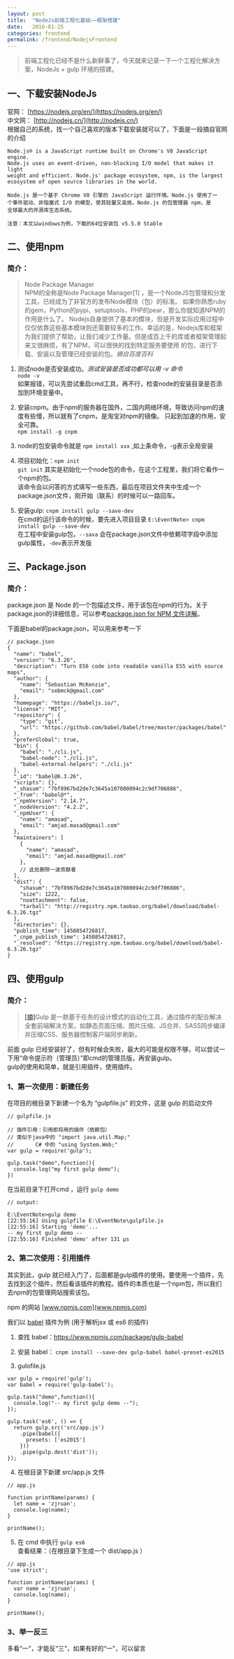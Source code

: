 ```yaml
---
layout: post
title:  "NodeJs前端工程化基础——框架搭建"
date:   2016-01-25
categories: frontend
permalink: /frontend/NodejsFrontend
---
```


> 前端工程化已经不是什么新鲜事了，今天就来记录一下一个工程化解决方案，NodeJs + gulp 环境的搭建。

## 一、下载安装NodeJs
官网： [https://nodejs.org/en/](https://nodejs.org/en/)  
中文网： [http://nodejs.cn/](http://nodejs.cn/)  
根据自己的系统，找一个自己喜欢的版本下载安装就可以了，下面是一段摘自官网的介绍  

```
Node.js® is a JavaScript runtime built on Chrome's V8 JavaScript engine. 
Node.js uses an event-driven, non-blocking I/O model that makes it light
weight and efficient. Node.js' package ecosystem, npm, is the largest 
ecosystem of open source libraries in the world.
```
```
Node.js 是一个基于 Chrome V8 引擎的 JavaScript 运行环境。Node.js 使用了一
个事件驱动、非阻塞式 I/O 的模型，使其轻量又高效。Node.js 的包管理器 npm，是
全球最大的开源库生态系统。
```
`注意：本文以windows为例，下载的64位安装包 v5.5.0 Stable`

## 二、使用npm

### 简介：

> Node Package Manager  
NPM的全称是Node Package Manager[1]  ，是一个NodeJS包管理和分发工具，已经成为了非官方的发布Node模块（包）的标准。
如果你熟悉ruby的gem，Python的pypi、setuptools，PHP的pear，那么你就知道NPM的作用是什么了。
Nodejs自身提供了基本的模块，但是开发实际应用过程中仅仅依靠这些基本模块则还需要较多的工作。幸运的是，Nodejs库和框架
为我们提供了帮助，让我们减少工作量。但是成百上千的库或者框架管理起来又很麻烦，有了NPM，可以很快的找到特定服务要使用
的包，进行下载、安装以及管理已经安装的包。*摘自百度百科*

1. 测试node是否安装成功。*测试安装是否成功都可以用 -v 命令*  
    `node -v`  
    如果报错，可以先尝试重启cmd工具，再不行，检查node的安装目录是否添加到环境变量中。
    
2. 安装cnpm。由于npm的服务器在国外，二国内网络环境，导致访问npm的速度有些慢，所以就有了cnpm，是淘宝对npm的镜像。
只起到加速的作用，安全可靠。  
    `npm install -g cnpm`
    
3. node的包安装命令就是 `npm install xxx` ,如上条命令，-g表示全局安装

4. 项目初始化：`npm init`  
  `git init` 其实是初始化一个node包的命令，在这个工程里，我们将它看作一个npm的包。  
  该命令会以问答的方式填写一些东西，最后在项目文件夹中生成一个package.json文件，刚开始（联系）的时候可以一路回车。
  
5. 安装gulp: `cnpm install gulp --save-dev`   
  在cmd的运行该命令的时候，要先进入项目目录 `E:\EventNote> cnpm install gulp --save-dev`  
  在工程中安装gulp包，`--sava` 会在package.json文件中依赖项字段中添加gulp属性，`-dev`表示开发版
  
## 三、Package.json

### 简介：
 
package.json 是 Node 的一个包描述文件，用于该包在npm的行为。关于package.json的详细信息，可以参考[package.json for NPM 文件详解](http://ju.outofmemory.cn/entry/130809)。

下面是babel的package.json，可以用来参考一下

```
// package.json
{
  "name": "babel",
  "version": "6.3.26",
  "description": "Turn ES6 code into readable vanilla ES5 with source maps",
  "author": {
    "name": "Sebastian McKenzie",
    "email": "sebmck@gmail.com"
  },
  "homepage": "https://babeljs.io/",
  "license": "MIT",
  "repository": {
    "type": "git",
    "url": "https://github.com/babel/babel/tree/master/packages/babel"
  },
  "preferGlobal": true,
  "bin": {
    "babel": "./cli.js",
    "babel-node": "./cli.js",
    "babel-external-helpers": "./cli.js"
  },
  "_id": "babel@6.3.26",
  "scripts": {},
  "_shasum": "7bf8967bd2de7c3645a107080094c2c9df706886",
  "_from": "babel@*",
  "_npmVersion": "2.14.7",
  "_nodeVersion": "4.2.2",
  "_npmUser": {
    "name": "amasad",
    "email": "amjad.masad@gmail.com"
  },
  "maintainers": [
    {
      "name": "amasad",
      "email": "amjad.masad@gmail.com"
    },
    // 此处删除一波贡献者
  ],
  "dist": {
    "shasum": "7bf8967bd2de7c3645a107080094c2c9df706886",
    "size": 1222,
    "noattachment": false,
    "tarball": "http://registry.npm.taobao.org/babel/download/babel-6.3.26.tgz"
  },
  "directories": {},
  "publish_time": 1450854726817,
  "_cnpm_publish_time": 1450854726817,
  "_resolved": "https://registry.npm.taobao.org/babel/download/babel-6.3.26.tgz"
}

```
  
## 四、使用gulp

### 简介：

> [[摘]](http://www.dbpoo.com/getting-started-with-gulp/)Gulp 是一款基于任务的设计模式的自动化工具，通过插件的配合解决全套前端解决方案，如静态页面压缩、图片压缩、JS合并、SASS同步编译并压缩CSS、服务器控制客户端同步刷新。

前面 gulp 已经安装好了，但有时候会失败，最大的可能是权限不够，可以尝试一下用“命令提示符（管理员）”即cmd的管理员版，再安装gulp。  
gulp的使用和简单，就是引用插件，使用插件。  

### 1、第一次使用：新建任务

在项目的根目录下新建一个名为 “gulpfile.js” 的文件，这是 gulp 的启动文件  

```
// gulpfile.js

// 插件引用：引用即将用的插件（依赖包）
// 类似于java中的 "import java.util.Map;" 
// 　　　 C# 中的 "using System.Web;"
var gulp = require('gulp');

gulp.task("demo",function(){
  console.log("my first gulp demo");
})
```
在当前目录下打开cmd ，运行 `gulp demo`

```
// output:

E:\EventNote>gulp demo
[22:55:16] Using gulpfile E:\EventNote\gulpfile.js
[22:55:16] Starting 'demo'...
-- my first gulp demo --
[22:55:16] Finished 'demo' after 131 μs
```

### 2、第二次使用：引用插件

其实到此，gulp 就已经入门了，后面都是gulp插件的使用。要使用一个插件，先去找到这个插件，然后看该插件的教程。插件的本质也是一个npm包，所以我们去npm的包管理网站搜索该包。  

npm 的网站 [www.npmjs.com](www.npmjs.com)

我们以 [babel](http://babeljs.io/) 插件为例 (用于解析jsx 或 es6 的插件)

1. 查找 babel：https://www.npmjs.com/package/gulp-babel

2. 安装 babel： `cnpm install --save-dev gulp-babel babel-preset-es2015`

3. gulofile.js

  ```
  var gulp = require('gulp');
  var babel = require('gulp-babel');

  gulp.task("demo",function(){
    console.log("-- my first gulp demo --");
  });

  gulp.task('es6', () => {
    return gulp.src('src/app.js')
      .pipe(babel({
        presets: ['es2015']
      }))
      .pipe(gulp.dest('dist'));
  });
  ```

4. 在根目录下新建 src/app.js 文件

  ```
  // app.js

  function printName(params) {
    let name = 'zjruan';
    console.log(name);
  }

  printName();
  ```
  
5. 在 cmd 中执行 `gulp es6`   
查看结果：（在根目录下生成一个 dist/app.js ）

  ```
  // app.js
  'use strict';

  function printName(params) {
    var name = 'zjruan';
    console.log(name);
  }

  printName();
  ```
  
### 3、举一反三

多看“一”，才能反“三”，如果有好的“一”，可以留言


